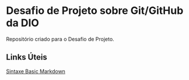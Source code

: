 # Desafio de Projeto sobre Git/GitHub da DIO
Repositório criado para o Desafio de Projeto.

## Links Úteis
[Sintaxe Basic Markdown](https://www.markdownguide.org/basic-syntax/)

